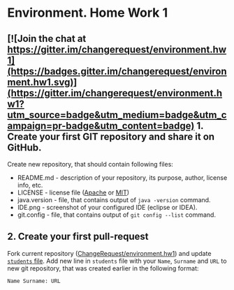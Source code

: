 Environment. Home Work 1
===============

[![Join the chat at https://gitter.im/changerequest/environment.hw1](https://badges.gitter.im/changerequest/environment.hw1.svg)](https://gitter.im/changerequest/environment.hw1?utm_source=badge&utm_medium=badge&utm_campaign=pr-badge&utm_content=badge)
1\. Create your first GIT repository and share it on GitHub.
---------------
Create new repository, that should contain following files:
* README.md - description of your repository, its purpose, author, license info, etc.
* LICENSE - license file ([Apache][1] or [MIT][2])
* java.version - file, that contains output of `java -version` command.
* IDE.png - screenshot of your configured IDE (eclipse or IDEA).
* git.config - file, that contains output of `git config --list` command.

2\. Create your first pull-request
--------------
Fork current repository ([ChangeRequest/environment.hw1][3]) and update [`students` file][4].
Add new line in `students` file with your `Name`, `Surname` and `URL` to new git repository, that was created earlier
in the following format:
```
Name Surname: URL
```


[1]: https://opensource.org/licenses/Apache-2.0
[2]: https://opensource.org/licenses/MIT
[3]: https://github.com/ChangeRequest/environment.hw1
[4]: students
